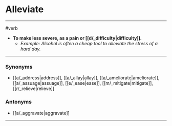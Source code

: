 # Alleviate
---
#verb
- **To make less severe, as a pain or [[d/_difficulty|difficulty]].**
	- _Example: Alcohol is often a cheap tool to alleviate the stress of a hard day._
---
### Synonyms
- [[a/_address|address]], [[a/_allay|allay]], [[a/_ameliorate|ameliorate]], [[a/_assuage|assuage]], [[e/_ease|ease]], [[m/_mitigate|mitigate]], [[r/_relieve|relieve]]
### Antonyms
- [[a/_aggravate|aggravate]]
---

